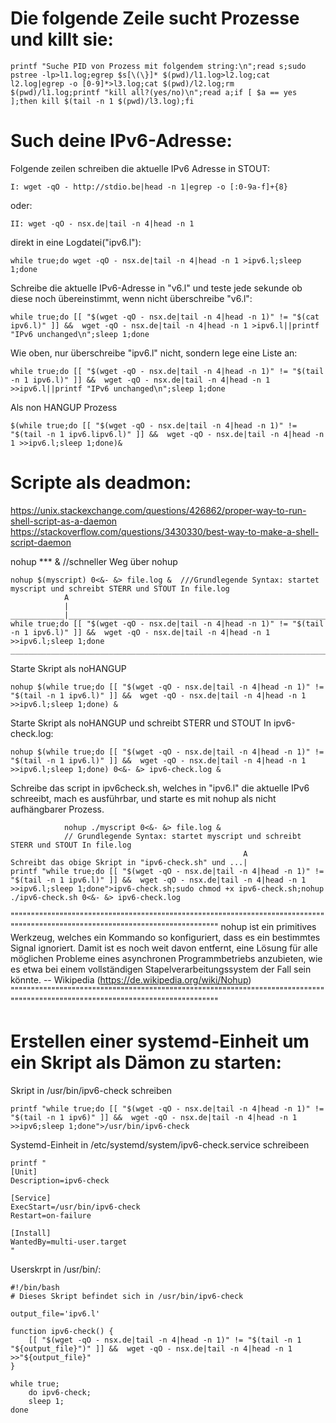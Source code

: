 # Die folgende Zeile sucht Prozesse und killt sie:

    printf "Suche PID von Prozess mit folgendem string:\n";read s;sudo pstree -lp>l1.log;egrep $s[\(\}]* $(pwd)/l1.log>l2.log;cat l2.log|egrep -o [0-9]*>l3.log;cat $(pwd)/l2.log;rm $(pwd)/l1.log;printf "kill all?(yes/no)\n";read a;if [ $a == yes ];then kill $(tail -n 1 $(pwd)/l3.log);fi


# Such deine IPv6-Adresse:
Folgende zeilen schreiben die aktuelle IPv6 Adresse in STOUT:

    
    I: wget -qO - http://stdio.be|head -n 1|egrep -o [:0-9a-f]+{8}
    
oder:
    
    II: wget -qO - nsx.de|tail -n 4|head -n 1
    
direkt in eine Logdatei("ipv6.l"):
    
    while true;do wget -qO - nsx.de|tail -n 4|head -n 1 >ipv6.l;sleep 1;done

Schreibe die aktuelle IPv6-Adresse in "v6.l" und teste jede sekunde ob diese noch übereinstimmt, wenn nicht überschreibe "v6.l":

    while true;do [[ "$(wget -qO - nsx.de|tail -n 4|head -n 1)" != "$(cat ipv6.l)" ]] &&  wget -qO - nsx.de|tail -n 4|head -n 1 >ipv6.l||printf "IPv6 unchanged\n";sleep 1;done 
    
Wie oben, nur überschreibe "ipv6.l" nicht, sondern lege eine Liste an:

    while true;do [[ "$(wget -qO - nsx.de|tail -n 4|head -n 1)" != "$(tail -n 1 ipv6.l)" ]] &&  wget -qO - nsx.de|tail -n 4|head -n 1 >>ipv6.l||printf "IPv6 unchanged\n";sleep 1;done
    
Als  non HANGUP Prozess

    $(while true;do [[ "$(wget -qO - nsx.de|tail -n 4|head -n 1)" != "$(tail -n 1 ipv6.lipv6.l)" ]] &&  wget -qO - nsx.de|tail -n 4|head -n 1 >>ipv6.l;sleep 1;done)&


# Scripte als deadmon:
https://unix.stackexchange.com/questions/426862/proper-way-to-run-shell-script-as-a-daemon
https://stackoverflow.com/questions/3430330/best-way-to-make-a-shell-script-daemon

nohup *** & //schneller Weg über nohup

    
    
    nohup $(myscript) 0<&- &> file.log &  ///Grundlegende Syntax: startet myscript und schreibt STERR und STOUT In file.log
                A
                | 
    ____________|__________________________________________________________________________________________________________
    while true;do [[ "$(wget -qO - nsx.de|tail -n 4|head -n 1)" != "$(tail -n 1 ipv6.l)" ]] &&  wget -qO - nsx.de|tail -n 4|head -n 1 >>ipv6.l;sleep 1;done
    _______________________________________________________________________________________________________________________
    

Starte Skript als noHANGUP
    
    nohup $(while true;do [[ "$(wget -qO - nsx.de|tail -n 4|head -n 1)" != "$(tail -n 1 ipv6.l)" ]] &&  wget -qO - nsx.de|tail -n 4|head -n 1 >>ipv6.l;sleep 1;done) &
    
Starte Skript als noHANGUP und schreibt STERR und STOUT In ipv6-check.log:
    
    nohup $(while true;do [[ "$(wget -qO - nsx.de|tail -n 4|head -n 1)" != "$(tail -n 1 ipv6.l)" ]] &&  wget -qO - nsx.de|tail -n 4|head -n 1 >>ipv6.l;sleep 1;done) 0<&- &> ipv6-check.log &

 
Schreibe das script in ipv6check.sh, welches in "ipv6.l" die aktuelle IPv6 schreeibt, mach es ausführbar, und starte es mit nohup als nicht aufhängbarer Prozess.

                nohup ./myscript 0<&- &> file.log &   
                // Grundlegende Syntax: startet myscript und schreibt STERR und STOUT In file.log
                                                        A
    Schreibt das obige Skript in "ipv6-check.sh" und ...|
    printf "while true;do [[ "$(wget -qO - nsx.de|tail -n 4|head -n 1)" != "$(tail -n 1 ipv6.l)" ]] &&  wget -qO - nsx.de|tail -n 4|head -n 1 >>ipv6.l;sleep 1;done">ipv6-check.sh;sudo chmod +x ipv6-check.sh;nohup ./ipv6-check.sh 0<&- &> ipv6-check.log

""""""""""""""""""""""""""""""""""""""""""""""""""""""""""""""""""""""""""""""""""""""""""""""""""""""""""""""""""""""""""""""""
nohup ist ein primitives Werkzeug, welches ein Kommando so konfiguriert, dass es ein bestimmtes Signal ignoriert. Damit ist es noch weit davon entfernt, eine Lösung für alle möglichen Probleme eines asynchronen Programmbetriebs anzubieten, wie es etwa bei einem vollständigen Stapelverarbeitungssystem der Fall sein könnte.     --    Wikipedia (https://de.wikipedia.org/wiki/Nohup)
""""""""""""""""""""""""""""""""""""""""""""""""""""""""""""""""""""""""""""""""""""""""""""""""""""""""""""""""""""""""""""""""


    
    
# Erstellen einer systemd-Einheit um ein Skript als Dämon zu starten:


Skript in /usr/bin/ipv6-check schreiben

    printf "while true;do [[ "$(wget -qO - nsx.de|tail -n 4|head -n 1)" != "$(tail -n 1 ipv6)" ]] &&  wget -qO - nsx.de|tail -n 4|head -n 1 >>ipv6;sleep 1;done">/usr/bin/ipv6-check


Systemd-Einheit in /etc/systemd/system/ipv6-check.service schreibeen
    
    printf "
    [Unit]
    Description=ipv6-check

    [Service]
    ExecStart=/usr/bin/ipv6-check
    Restart=on-failure

    [Install]
    WantedBy=multi-user.target
    "


Userskrpt in /usr/bin/:


    #!/bin/bash
    # Dieses Skript befindet sich in /usr/bin/ipv6-check

    output_file='ipv6.l'

    function ipv6-check() {
        [[ "$(wget -qO - nsx.de|tail -n 4|head -n 1)" != "$(tail -n 1 "${output_file}")" ]] &&  wget -qO - nsx.de|tail -n 4|head -n 1 >>"${output_file}"
    }
  
    while true;
        do ipv6-check;
        sleep 1;
    done
